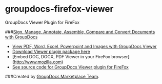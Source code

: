 groupdocs-firefox-viewer
========================

GroupDocs Viewer Plugin for FireFox

###[Sign, Manage, Annotate, Assemble, Compare and Convert Documents with GroupDocs](http://groupdocs.com)
* [View PDF, Word, Excel, Powerpoint and Images with GroupDocs Viewer](http://groupdocs.com/apps/viewer)
* [Download Viewer plugin package here](https://github.com/liosha2007/groupdocs-firefox-viewer)
* [Embed DOC, DOCX, PDF Viewer in your FireFox browser] (http://www.mozilla.com)
* [See source code for GroupDocs Viewer plugin for FireFox](https://github.com/liosha2007/groupdocs-firefox-viewer-source)

###Created by [GroupDocs Marketplace Team](http://groupdocs.com/marketplace/).